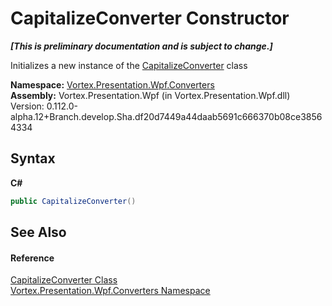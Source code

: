 # CapitalizeConverter Constructor 
 _**\[This is preliminary documentation and is subject to change.\]**_

Initializes a new instance of the <a href="T_Vortex_Presentation_Wpf_Converters_CapitalizeConverter.md">CapitalizeConverter</a> class

**Namespace:**&nbsp;<a href="N_Vortex_Presentation_Wpf_Converters.md">Vortex.Presentation.Wpf.Converters</a><br />**Assembly:**&nbsp;Vortex.Presentation.Wpf (in Vortex.Presentation.Wpf.dll) Version: 0.112.0-alpha.12+Branch.develop.Sha.df20d7449a44daab5691c666370b08ce38564334

## Syntax

**C#**<br />
``` C#
public CapitalizeConverter()
```


## See Also


#### Reference
<a href="T_Vortex_Presentation_Wpf_Converters_CapitalizeConverter.md">CapitalizeConverter Class</a><br /><a href="N_Vortex_Presentation_Wpf_Converters.md">Vortex.Presentation.Wpf.Converters Namespace</a><br />